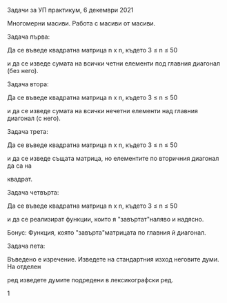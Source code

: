 ﻿

Задачи за УП практикум, 6 декември 2021

Многомерни масиви. Работа с масиви от масиви.

Задача първа:

Да се въведе квадратна матрица n x n, където 3 ≤ n ≤ 50

и да се изведе сумата на всички четни елементи под главния диагонал (без него).

Задача втора:

Да се въведе квадратна матрица n x n, където 3 ≤ n ≤ 50

и да се изведе сумата на всички нечетни елементи над главния диагонал (с него).

Задача трета:

Да се въведе квадратна матрица n x n, където 3 ≤ n ≤ 50

и да се изведе същата матрица, но елементите по вторичния диагонал да са на

квадрат.

Задача четвърта:

Да се въведе квадратна матрица n x n, където 3 ≤ n ≤ 50

и да се реализират функции, които я "завъртат"наляво и надясно.

Бонус: Функция, която "завърта"матрицата по главния й диагонал.

Задача пета:

Въведено е изречение. Изведете на стандартния изход неговите думи. На отделен

ред изведете думите подредени в лексикографски ред.

1

